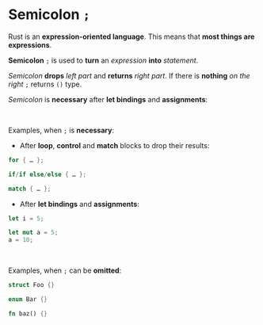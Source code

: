 # Semicolon ``;``
Rust is an **expression-oriented language**. This means that **most things are expressions**.
<br>

**Semicolon** ``;`` is used to **turn** an *expression* **into** *statement*.
<br>

*Semicolon* **drops** *left part* and **returns** *right part*. If there is **nothing** *on the right* ``;`` returns ``()`` type. 
<br>

*Semicolon* is **necessary** after **let bindings** and **assignments**:

<br>

Examples, when ``;`` is **necessary**:
- After **loop**, **control** and **match** blocks to drop their results:
```Rust
for { … };
```
```Rust
if/if else/else { … };
```
```Rust
match { … };
```
- After **let bindings** and **assignments**:
```Rust
let i = 5;
```
```Rust
let mut a = 5;
a = 10;
```
<br>

Examples, when ``;`` can be **omitted**:
```Rust
struct Foo {}
```
```Rust
enum Bar {}
```
```Rust
fn baz() {}
```